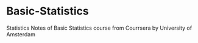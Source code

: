 # Basic-Statistics
Statistics Notes of Basic Statistics course from Courrsera by University of Amsterdam

